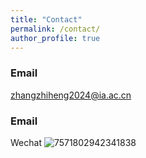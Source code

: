 ```yaml
---
title: "Contact"
permalink: /contact/
author_profile: true
---
```


<!-- ### Address
Office 617 \
Huxley Building \
180 Queen's Gate, South Kensington \
London SW7 2AZ \
UK

### Email
[firstname].[lastname]16 [at] imperial.ac.uk -->


### Email
zhangzhiheng2024@ia.ac.cn

### Email
Wechat
![7571802942341838](https://github.com/user-attachments/assets/3292c162-78e1-440c-8f49-368ef0b30210)




